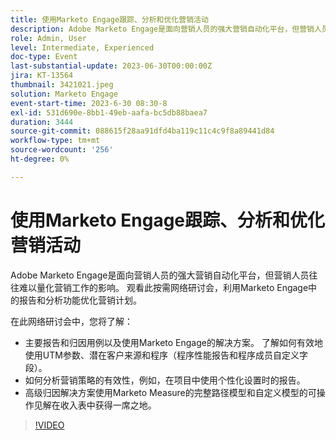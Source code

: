 ```yaml
---
title: 使用Marketo Engage跟踪、分析和优化营销活动
description: Adobe Marketo Engage是面向营销人员的强大营销自动化平台，但营销人员往往难以量化营销工作的影响。 观看此按需网络研讨会，利用Marketo Engage中的报告和分析功能优化营销计划。 在本网络研讨会中，您将了解 —    主要报告和归因用例以及使用Marketo Engage的解决方案。 了解如何有效地使用UTM参数、潜在客户来源和程序（程序性能报告和程序成员自定义字段）。  如何分析营销策略的有效性，例如，在项目中使用个性化设置时的报告。   高级归因解决方案使用Marketo Measure的完整路径模型和自定义模型的可操作见解在收入表中获得一席之地。
role: Admin, User
level: Intermediate, Experienced
doc-type: Event
last-substantial-update: 2023-06-30T00:00:00Z
jira: KT-13564
thumbnail: 3421021.jpeg
solution: Marketo Engage
event-start-time: 2023-6-30 08:30-8
exl-id: 531d690e-8bb1-49eb-aafa-bc5db88baea7
duration: 3444
source-git-commit: 088615f28aa91dfd4ba119c11c4c9f8a89441d84
workflow-type: tm+mt
source-wordcount: '256'
ht-degree: 0%

---
```


# 使用Marketo Engage跟踪、分析和优化营销活动

Adobe Marketo Engage是面向营销人员的强大营销自动化平台，但营销人员往往难以量化营销工作的影响。 观看此按需网络研讨会，利用Marketo Engage中的报告和分析功能优化营销计划。

在此网络研讨会中，您将了解：

* 主要报告和归因用例以及使用Marketo Engage的解决方案。 了解如何有效地使用UTM参数、潜在客户来源和程序（程序性能报告和程序成员自定义字段）。
* 如何分析营销策略的有效性，例如，在项目中使用个性化设置时的报告。
* 高级归因解决方案使用Marketo Measure的完整路径模型和自定义模型的可操作见解在收入表中获得一席之地。

>[!VIDEO](https://video.tv.adobe.com/v/3421021/?learn=on)
